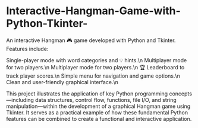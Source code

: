 # Interactive-Hangman-Game-with-Python-Tkinter-

An interactive Hangman 🎮 game developed with Python and Tkinter. Features include:

Single-player mode with word categories and 💡 hints.\n
Multiplayer mode for two players.\n
Multiplayer mode for two players.\n
🏆 Leaderboard to track player scores.\n
Simple menu for navigation and game options.\n
Clean and user-friendly graphical interface.\n

This project illustrates the application of key Python programming concepts—including data structures, control flow, functions, file I/O, and string manipulation—within the development of a graphical Hangman game using Tkinter. It serves as a practical example of how these fundamental Python features can be combined to create a functional and interactive application.
